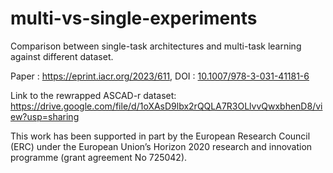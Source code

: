 # multi-vs-single-experiments


Comparison between single-task architectures and multi-task learning against different dataset.

Paper : https://eprint.iacr.org/2023/611, 
DOI : [10.1007/978-3-031-41181-6 ](https://link.springer.com/book/10.1007/978-3-031-41181-6)

Link to the rewrapped ASCAD-r dataset:
https://drive.google.com/file/d/1oXAsD9lbx2rQQLA7R3OLlvvQwxbhenD8/view?usp=sharing

This work has been supported in part by the European Research Council (ERC) under the European Union’s Horizon 2020 research and innovation programme (grant agreement No 725042).
